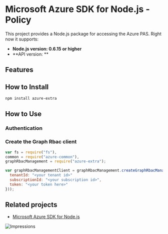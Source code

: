 # Microsoft Azure SDK for Node.js - Policy

This project provides a Node.js package for accessing the Azure PAS. Right now it supports:
- **Node.js version: 0.6.15 or higher**
- **API version: **

## Features


## How to Install

```bash
npm install azure-extra
```

## How to Use

### Authentication

### Create the Graph Rbac client

```javascript
var fs = require("fs"),
common = require("azure-common"),
graphRbacManagement = require("azure-extra");

var graphRbacManagementClient = graphRbacManagement.createGraphRbacManagementClient(new common.TokenCloudCredentials({
  tenantId: "<your tenant id>"
  subscriptionId: "<your subscription id>",
  token: "<your token here>"
}));
```

## Related projects

- [Microsoft Azure SDK for Node.js](https://github.com/Azure/azure-sdk-for-node)


![Impressions](https://azure-sdk-impressions.azurewebsites.net/api/impressions/azure-sdk-for-node%2Flib%2Fservices%2Fextra%2FREADME.png)
